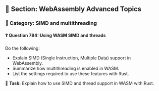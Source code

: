 ## 📘 Section: WebAssembly Advanced Topics  
### 🔹 Category: SIMD and multithreading  
#### ❓ Question 784: Using WASM SIMD and threads

Do the following:

- Explain SIMD (Single Instruction, Multiple Data) support in WebAssembly.
- Summarize how multithreading is enabled in WASM.
- List the settings required to use these features with Rust.

🔧 **Task:** Explain how to use SIMD and thread support in WASM with Rust.

